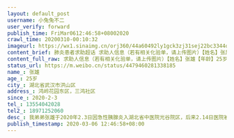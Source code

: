 ```yaml
---
layout: default_post
username: 小兔兔不二
user_verify: forward
publish_time: FriMar0612:46:58+08002020
crawl_time: 20200310-00:10:32
imageurl: https://wx1.sinaimg.cn/orj360/44a60492ly1gck3zj31sej22bc3344qr.jpg,https://wx3.sinaimg.cn/orj360/44a60492ly1gck3zk1numj22bc334b2a.jpg,https://wx4.sinaimg.cn/orj360/44a60492ly1gck3zkuezwj22bc334kjl.jpg,https://wx3.sinaimg.cn/orj360/44a60492ly1gck3zlodbjj22bc3344qq.jpg
content_brief: 肺炎患者求助超话 求助人信息（若有相关化验单，请上传图片）【姓名】张雄【年龄】25岁【所在城市】湖北省武汉市洪山区【所在小区、社区】鸿岭花园东区，三鸿社区【患病时间】2020-2-3【联系方式】●●●【其他紧急联系人】●●●【病情描述】 我弟弟张雄于2020年2.3日因急性胰 ...全文
content_full_raw: 求助人信息（若有相关化验单，请上传图片）【姓名】张雄【年龄】25岁【所在城市】湖北省武汉市洪山区【所在小区、社区】鸿岭花园东区，三鸿社区【患病时间】2020-2-3【联系方式】●●●【其他紧急联系人】●●●【病情描述】我弟弟张雄于2020年2.3日因急性胰腺炎入湖北省中医院光谷院区，后来2.14日医院被征收新冠病人，我弟转院到省中医院花园山院区，因为检查设备大部分不开放，不能明确的检查身体，所以不能对症治疗。只打营养针护肝护胃的，每日呕吐不止，不能吃喝，人消瘦如柴，2.29日开始呕吐的更加严重了，导致他开始精神涣散，意识模糊，说胡话，吃不了饭，屎拉不出来。医院检查考虑是韦尼克脑病。3月2日开始，我弟弟开始表现出嗜睡的症状，病情进一步严重了。湖北省中医院医生明确告诉我们不转院就救不了，他们设备，药品都不能满足我弟弟病的治疗，不能拖。我们打电话求助洪山卫健委，武昌卫健委，市卫健委，问题都没有得到解决和改观，到底谁可以救救我弟弟？今天听说武汉大学人民医院开放了非新冠肺炎患者的收治，省中医院建议我们转院，我们也想转入省人民医院，可是各个部门都说无能为力，每天像皮球把我们推来推去，可是我弟弟等不了，到底谁能来救救我弟弟？活生生的人因为新冠状病毒耽误病情，要丢掉生命，他才25岁，这么美好的年龄，一直默默的为社会做贡献，希望救救他吧！@央视新闻@武汉市长专线@武汉身边事@武汉晨报@平安武汉@大武汉那点事@楚天都市报@经视直播官方微博@楚天时报
status_url: https://m.weibo.cn/status/4479460281338185
name_: 张雄
age_: 25岁
city_: 湖北省武汉市洪山区
address_: 鸿岭花园东区，三鸿社区
since_: 2020-2-3
tel_: 13554042028
tel2_: 18971252060
desc_: 我弟弟张雄于2020年2.3日因急性胰腺炎入湖北省中医院光谷院区，后来2.14日医院被征收新冠病人，我弟转院到省中医院花园山院区，因为检查设备大部分不开放，不能明确的检查身体，所以不能对症治疗。只打营养针护肝护胃的，每日呕吐不止，不能吃喝，人消瘦如柴，2.29日开始呕吐的更加严重了，导致他开始精神涣散，意识模糊，说胡话，吃不了饭，屎拉不出来。医院检查考虑是韦尼克脑病。3月2日开始，我弟弟开始表现出嗜睡的症状，病情进一步严重了。湖北省中医院医生明确告诉我们不转院就救不了，他们设备，药品都不能满足我弟弟病的治疗，不能拖。我们打电话求助洪山卫健委，武昌卫健委，市卫健委，问题都没有得到解决和改观，到底谁可以救救我弟弟？今天听说武汉大学人民医院开放了非新冠肺炎患者的收治，省中医院建议我们转院，我们也想转入省人民医院，可是各个部门都说无能为力，每天像皮球把我们推来推去，可是我弟弟等不了，到底谁能来救救我弟弟？活生生的人因为新冠状病毒耽误病情，要丢掉生命，他才25岁，这么美好的年龄，一直默默的为社会做贡献，希望救救他吧！@央视新闻@武汉市长专线@武汉身边事@武汉晨报@平安武汉@大武汉那点事@楚天都市报@经视直播官方微博@楚天时报
publish_timestamp: 2020-03-06 12:46:58+08:00
---
```

